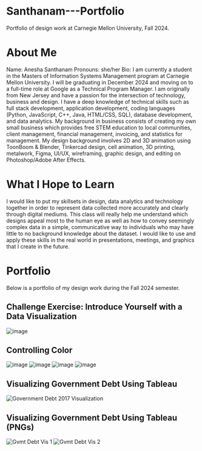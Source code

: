 # Santhanam---Portfolio
Portfolio of design work at Carnegie Mellon University, Fall 2024.

# About Me
Name: Anesha Santhanam
Pronouns: she/her
Bio: I am currently a student in the Masters of Information Systems Management program at Carnegie Mellon University. I will be graduating in December 2024 and moving on to a full-time role at Google as a Technical Program Manager. I am originally from New Jersey and have a passion for the intersection of technology, business and design. I have a deep knowledge of technical skills such as full stack development, application development, coding languages (Python, JavaScript, C++, Java, HTML/CSS, SQL), database development, and data analytics. My background in business consists of creating my own small business which provides free STEM education to local communities, client management, financial management, invoicing, and statistics for management. My design background involves 2D and 3D animation using ToonBoom & Blender, Tinkercad design, cell animation, 3D printing, metalwork, Figma, UI/UX, wireframing, graphic design, and editing on Photoshop/Adobe After Effects. 

# What I Hope to Learn
I would like to put my skillsets in design, data analytics and technology together in order to represent data collected more accurately and clearly through digital mediums. This class will really help me understand which designs appeal most to the human eye as well as how to convey seemingly complex data in a simple, communicative way to individuals who may have little to no background knowledge about the dataset. I would like to use and apply these skills in the real world in presentations, meetings, and graphics that I create in the future. 

# Portfolio
Below is a portfolio of my design work during the Fall 2024 semester. 
## Challenge Exercise: Introduce Yourself with a Data Visualization
![image](https://github.com/user-attachments/assets/95dceefa-55d0-4a53-82df-55173f260210)

## Controlling Color
![image](https://github.com/user-attachments/assets/a9b4bf9c-32c1-4397-95c4-1c3fadf93c32)
![image](https://github.com/user-attachments/assets/04cbbc75-3c5d-4e18-95c9-073e8117acfa)
![image](https://github.com/user-attachments/assets/d152bde2-06ce-4849-8ae0-3fcd509bc795)
![image](https://github.com/user-attachments/assets/2336d151-71a4-4ffd-9cb6-ea17ae38a931)

## Visualizing Government Debt Using Tableau
![Government Debt 2017 Visualization](https://github.com/user-attachments/assets/25d6cc4e-d706-443f-b274-c517f402df6d)
<script type='module' src='https://us-east-1.online.tableau.com/javascripts/api/tableau.embedding.3.latest.min.js'></script><tableau-viz id='tableau-viz' src='https://us-east-1.online.tableau.com/t/aneshas-1be4e45129/views/GeneralGovernmentDebttoGDPRatioData/GeneralGovernmentDebttoGDPRatio' width='1536' height='655' hide-tabs toolbar='bottom' ></tableau-viz>

## Visualizing Government Debt Using Tableau (PNGs)
![Gvmt Debt Vis 1](https://github.com/user-attachments/assets/6906558c-cc5a-4a03-b345-2861dad25795)
![Gvmt Debt Vis 2](https://github.com/user-attachments/assets/a189bde9-714b-4548-9df0-53e7676b178f)



